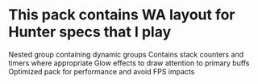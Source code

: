 # This pack contains WA layout for Hunter specs that I play

Nested group containing dynamic groups
Contains stack counters and timers where appropriate
Glow effects to draw attention to primary buffs
Optimized pack for performance and avoid FPS impacts
